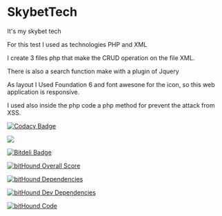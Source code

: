 # SkybetTech
It's my skybet tech

For this test I used as technologies PHP and XML

I create 3 files php that make the CRUD operation on the file XML.

There is also a search function make with a plugin of Jquery

As layout I Used Foundation 6 and font awesone for the icon, so this web application is responsive.

I used also inside the php code a php method for prevent the attack from XSS.

[![Codacy Badge](https://api.codacy.com/project/badge/grade/c8d8743a389e4c8c909f80cc6d478f9d)](https://www.codacy.com/app/francesco-malagrino/SkybetTech)

<a href="https://codeclimate.com/github/Vegetam/SkybetTech"><img src="https://codeclimate.com/github/Vegetam/SkybetTech/badges/gpa.svg" /></a>

[![Bitdeli Badge](https://d2weczhvl823v0.cloudfront.net/Vegetam/skybettech/trend.png)](https://bitdeli.com/free "Bitdeli Badge")

[![bitHound Overall Score](https://www.bithound.io/github/Vegetam/SkybetTech/badges/score.svg)](https://www.bithound.io/github/Vegetam/SkybetTech)

[![bitHound Dependencies](https://www.bithound.io/github/Vegetam/SkybetTech/badges/dependencies.svg)](https://www.bithound.io/github/Vegetam/SkybetTech/master/dependencies/npm)

[![bitHound Dev Dependencies](https://www.bithound.io/github/Vegetam/SkybetTech/badges/devDependencies.svg)](https://www.bithound.io/github/Vegetam/SkybetTech/master/dependencies/npm)

[![bitHound Code](https://www.bithound.io/github/Vegetam/SkybetTech/badges/code.svg)](https://www.bithound.io/github/Vegetam/SkybetTech)

